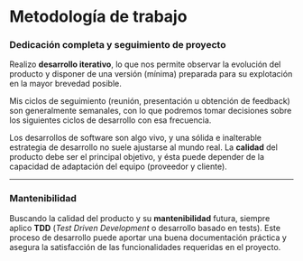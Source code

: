 # Metodología de trabajo

### Dedicación completa y seguimiento de proyecto

Realizo **desarrollo iterativo**, lo que nos permite observar la
evolución del producto y disponer de una versión (mínima) preparada para su
explotación en la mayor brevedad posible.

Mis ciclos de seguimiento (reunión, presentación u obtención de
feedback) son generalmente semanales, con lo que podremos tomar decisiones
sobre los siguientes ciclos de desarrollo con esa frecuencia.

Los desarrollos de software son algo vivo, y una sólida e inalterable
estrategia de desarrollo no suele ajustarse al mundo real. La **calidad**
del producto debe ser el principal objetivo, y ésta puede depender
de la capacidad de adaptación del equipo (proveedor y cliente).

* * *

### Mantenibilidad

Buscando la calidad del producto y su **mantenibilidad** futura, siempre
aplico **TDD** (*Test Driven Development* o desarrollo basado en tests).
Este proceso de desarrollo puede aportar una buena documentación práctica
y asegura la satisfacción de las funcionalidades requeridas en el proyecto.
